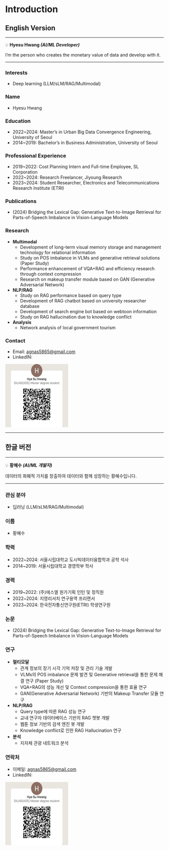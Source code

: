 # Introduction

## English Version

---

💡 **Hyesu Hwang *(AI/ML Developer)***

I’m the person who creates the monetary value of data and develop with it.

---

### Interests
- Deep learning (LLM/sLM/RAG/Multimodal)

### Name
- Hyesu Hwang

### Education
- 2022~2024: Master’s in Urban Big Data Convergence Engineering, University of Seoul
- 2014~2019: Bachelor’s in Business Administration, University of Seoul

### Professional Experience
- 2019~2022: Cost Planning Intern and Full-time Employee, SL Corporation
- 2022~2024: Research Freelancer, Jiyoung Research
- 2023~2024: Student Researcher, Electronics and Telecommunications Research Institute (ETRI)

### Publications
- (2024) Bridging the Lexical Gap: Generative Text-to-Image Retrieval for Parts-of-Speech Imbalance in Vision-Language Models

### Research
- **Multimodal**
  - Development of long-term visual memory storage and management technology for relational information
  - Study on POS imbalance in VLMs and generative retrieval solutions (Paper Study)
  - Performance enhancement of VQA+RAG and efficiency research through context compression
  - Research on makeup transfer module based on GAN (Generative Adversarial Network)
- **NLP/RAG**
  - Study on RAG performance based on query type
  - Development of RAG chatbot based on university researcher database
  - Development of search engine bot based on webtoon information
  - Study on RAG hallucination due to knowledge conflict
- **Analysis**
  - Network analysis of local government tourism

### Contact
- Email: agnas5865@gmail.com
- LinkedIN:
<img src="linkedin_hyesu.jpg" alt="QR Code" width="200" height="200">


---

## 한글 버전

---

💡 **황혜수 *(AI/ML 개발자)***

데이터의 화폐적 가치를 창출하여 데이터와 함께 성장하는 황혜수입니다.

---

### 관심 분야
- 딥러닝 (LLM/sLM/RAG/Multimodal)

### 이름
- 황혜수

### 학력
- 2022~2024: 서울시립대학교 도시빅데이터융합학과 공학 석사
- 2014~2019: 서울시립대학교 경영학부 학사

### 경력
- 2019~2022: (주)에스엘 원가기획 인턴 및 정직원
- 2022~2024: 지영리서치 연구용역 프리랜서
- 2023~2024: 한국전자통신연구원(ETRI) 학생연구원

### 논문
- (2024) Bridging the Lexical Gap: Generative Text-to-Image Retrieval for Parts-of-Speech Imbalance in Vision-Language Models

### 연구
- **멀티모달**
  - 관계 정보의 장기 시각 기억 저장 및 관리 기술 개발
  - VLMs의 POS imbalance 문제 발견 및 Generative retrieval을 통한 문제 해결 연구 (Paper Study)
  - VQA+RAG의 성능 개선 및 Context compression을 통한 효율 연구
  - GAN(Generative Adversarial Network) 기반의 Makeup Transfer 모듈 연구
- **NLP/RAG**
  - Query type에 따른 RAG 성능 연구
  - 교내 연구자 데이터베이스 기반의 RAG 챗봇 개발
  - 웹툰 정보 기반의 검색 엔진 봇 개발
  - Knowledge conflict로 인한 RAG Hallucination 연구
- **분석**
  - 지자체 관광 네트워크 분석

### 연락처
- 이메일: agnas5865@gmail.com
- LinkedIN:
<img src="linkedin_hyesu.jpg" alt="QR Code" width="200" height="200">
